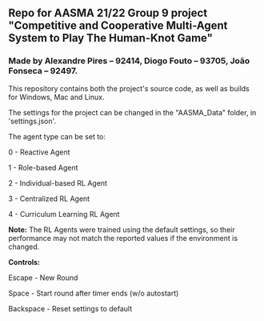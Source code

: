 ## Repo for AASMA 21/22 Group 9 project "Competitive and Cooperative Multi-Agent System to Play The Human-Knot Game"
### Made by Alexandre Pires – 92414, Diogo Fouto – 93705, João Fonseca – 92497.

This repository contains both the project's source code, as well as builds for Windows, Mac and Linux.

The settings for the project can be changed in the "AASMA_Data" folder, in 'settings.json'.

The agent type can be set to:

0 - Reactive Agent

1 - Role-based Agent

2 - Individual-based RL Agent

3 - Centralized RL Agent 

4 - Curriculum Learning RL Agent

**Note:** The RL Agents were trained using the default settings, so their performance may not match the reported values if the environment is changed.

**Controls:**

Escape - New Round

Space - Start round after timer ends (w/o autostart)

Backspace - Reset settings to default
